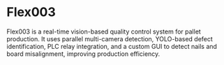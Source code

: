 # Flex003
Flex003 is a real-time vision-based quality control system for pallet production. It uses parallel multi-camera detection, YOLO-based defect identification, PLC relay integration, and a custom GUI to detect nails and board misalignment, improving production efficiency.
